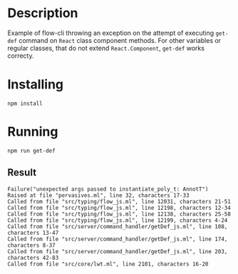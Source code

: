 # Description

Example of flow-cli throwing an exception on the attempt of executing `get-def` command on `React` class component methods. For other variables or regular classes, that do not extend `React.Component`, `get-def` works correcty.

# Installing

`npm install`

# Running

`npm run get-def`

## Result

```
Failure("unexpected args passed to instantiate_poly_t: AnnotT")
Raised at file "pervasives.ml", line 32, characters 17-33
Called from file "src/typing/flow_js.ml", line 12031, characters 21-51
Called from file "src/typing/flow_js.ml", line 12198, characters 12-34
Called from file "src/typing/flow_js.ml", line 12138, characters 25-58
Called from file "src/typing/flow_js.ml", line 12199, characters 4-24
Called from file "src/server/command_handler/getDef_js.ml", line 108, characters 13-47
Called from file "src/server/command_handler/getDef_js.ml", line 174, characters 8-37
Called from file "src/server/command_handler/getDef_js.ml", line 203, characters 42-83
Called from file "src/core/lwt.ml", line 2101, characters 16-20
```
